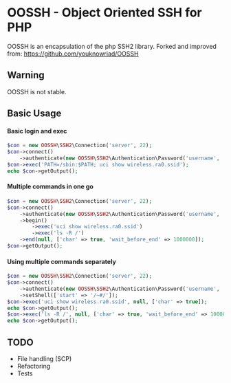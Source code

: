 OOSSH - Object Oriented SSH for PHP
===================================

OOSSH is an encapsulation of the php SSH2 library.
Forked and improved from: https://github.com/youknowriad/OOSSH

Warning
-------

OOSSH is not stable.

Basic Usage
-----------

#### Basic login and exec
```php
$con = new OOSSH\SSH2\Connection('server', 22);
$con->connect()
    ->authenticate(new OOSSH\SSH2\Authentication\Password('username', 'password'));
$con->exec('PATH=/sbin:$PATH; uci show wireless.ra0.ssid');
echo $con->getOutput();
```

#### Multiple commands in one go
```php
$con = new OOSSH\SSH2\Connection('server', 22);
$con->connect()
    ->authenticate(new OOSSH\SSH2\Authentication\Password('username', 'password'))
    ->begin()
        ->exec('uci show wireless.ra0.ssid')
        ->exec('ls -R /')
    ->end(null, ['char' => true, 'wait_before_end' => 1000000]);
$con->getOutput();
```

#### Using multiple commands separately
```php
$con = new OOSSH\SSH2\Connection('server', 22);
$con->connect()
    ->authenticate(new OOSSH\SSH2\Authentication\Password('username', 'password'))
    ->setShell(['start' => '/~#/']);
$con->exec('uci show wireless.ra0.ssid', null, ['char' => true]);
echo $con->getOutput();
$con->exec('ls -R /', null, ['char' => true, 'wait_before_end' => 1000000]);
echo $con->getOutput();
```

TODO
----

 * File handling (SCP)
 * Refactoring
 * Tests
